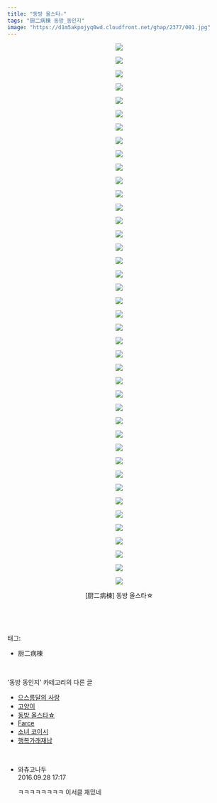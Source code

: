 ```yaml
---
title: "동방 올스타☆"
tags: "厨二病棟 동방_동인지"
image: "https://d1m5akpojyq0wd.cloudfront.net/ghap/2377/001.jpg"
---
```

<div class="article">
<p style="text-align: center; clear: none; float: none;"><img src="{{ site.imgserver6 }}/ghap/2377/001.jpg"/></p>
<p style="text-align: center; clear: none; float: none;"><img src="{{ site.imgserver6 }}/ghap/2377/002.jpg"/></p>
<p style="text-align: center; clear: none; float: none;"><img src="{{ site.imgserver6 }}/ghap/2377/003.jpg"/></p>
<p style="text-align: center; clear: none; float: none;"><img src="{{ site.imgserver6 }}/ghap/2377/004.jpg"/></p>
<p style="text-align: center; clear: none; float: none;"><img src="{{ site.imgserver6 }}/ghap/2377/005.jpg"/></p>
<p style="text-align: center; clear: none; float: none;"><img src="{{ site.imgserver6 }}/ghap/2377/006.jpg"/></p>
<p style="text-align: center; clear: none; float: none;"><img src="{{ site.imgserver6 }}/ghap/2377/007.jpg"/></p>
<p style="text-align: center; clear: none; float: none;"><img src="{{ site.imgserver6 }}/ghap/2377/008.jpg"/></p>
<p style="text-align: center; clear: none; float: none;"><img src="{{ site.imgserver6 }}/ghap/2377/009.jpg"/></p>
<p style="text-align: center; clear: none; float: none;"><img src="{{ site.imgserver6 }}/ghap/2377/010.jpg"/></p>
<p style="text-align: center; clear: none; float: none;"><img src="{{ site.imgserver6 }}/ghap/2377/011.jpg"/></p>
<p style="text-align: center; clear: none; float: none;"><img src="{{ site.imgserver6 }}/ghap/2377/012.jpg"/></p>
<p style="text-align: center; clear: none; float: none;"><img src="{{ site.imgserver6 }}/ghap/2377/013.jpg"/></p>
<p style="text-align: center; clear: none; float: none;"><img src="{{ site.imgserver6 }}/ghap/2377/014.jpg"/></p>
<p style="text-align: center; clear: none; float: none;"><img src="{{ site.imgserver6 }}/ghap/2377/015.jpg"/></p>
<p style="text-align: center; clear: none; float: none;"><img src="{{ site.imgserver6 }}/ghap/2377/016.jpg"/></p>
<p style="text-align: center; clear: none; float: none;"><img src="{{ site.imgserver6 }}/ghap/2377/017.jpg"/></p>
<p style="text-align: center; clear: none; float: none;"><img src="{{ site.imgserver6 }}/ghap/2377/018.jpg"/></p>
<p style="text-align: center; clear: none; float: none;"><img src="{{ site.imgserver6 }}/ghap/2377/019.jpg"/></p>
<p style="text-align: center; clear: none; float: none;"><img src="{{ site.imgserver6 }}/ghap/2377/020.jpg"/></p>
<p style="text-align: center; clear: none; float: none;"><img src="{{ site.imgserver6 }}/ghap/2377/021.jpg"/></p>
<p style="text-align: center; clear: none; float: none;"><img src="{{ site.imgserver6 }}/ghap/2377/022.jpg"/></p>
<p style="text-align: center; clear: none; float: none;"><img src="{{ site.imgserver6 }}/ghap/2377/023.jpg"/></p>
<p style="text-align: center; clear: none; float: none;"><img src="{{ site.imgserver6 }}/ghap/2377/024.jpg"/></p>
<p style="text-align: center; clear: none; float: none;"><img src="{{ site.imgserver6 }}/ghap/2377/025.jpg"/></p>
<p style="text-align: center; clear: none; float: none;"><img src="{{ site.imgserver6 }}/ghap/2377/026.jpg"/></p>
<p style="text-align: center; clear: none; float: none;"><img src="{{ site.imgserver6 }}/ghap/2377/027.jpg"/></p>
<p style="text-align: center; clear: none; float: none;"><img src="{{ site.imgserver6 }}/ghap/2377/028.jpg"/></p>
<p style="text-align: center; clear: none; float: none;"><img src="{{ site.imgserver6 }}/ghap/2377/029.jpg"/></p>
<p style="text-align: center; clear: none; float: none;"><img src="{{ site.imgserver6 }}/ghap/2377/030.jpg"/></p>
<p style="text-align: center; clear: none; float: none;"><img src="{{ site.imgserver6 }}/ghap/2377/031.jpg"/></p>
<p style="text-align: center; clear: none; float: none;"><img src="{{ site.imgserver6 }}/ghap/2377/032.jpg"/></p>
<p style="text-align: center; clear: none; float: none;"><img src="{{ site.imgserver6 }}/ghap/2377/033.jpg"/></p>
<p style="text-align: center; clear: none; float: none;"><img src="{{ site.imgserver6 }}/ghap/2377/034.jpg"/></p>
<p style="text-align: center; clear: none; float: none;"><img src="{{ site.imgserver6 }}/ghap/2377/035.jpg"/></p>
<p style="text-align: center; clear: none; float: none;"><img src="{{ site.imgserver6 }}/ghap/2377/036.jpg"/></p>
<p style="text-align: center; clear: none; float: none;"><img src="{{ site.imgserver6 }}/ghap/2377/037.jpg"/></p>
<p style="text-align: center; clear: none; float: none;"><img src="{{ site.imgserver6 }}/ghap/2377/038.jpg"/></p>
<p style="text-align: center; clear: none; float: none;"><img src="{{ site.imgserver6 }}/ghap/2377/039.jpg"/></p>
<p style="text-align: center; clear: none; float: none;"><img src="{{ site.imgserver6 }}/ghap/2377/040.jpg"/></p>
<p style="text-align: center; clear: none; float: none;"><img src="{{ site.imgserver6 }}/ghap/2377/041.jpg"/></p>
<p style="text-align: center; clear: none; float: none;">[厨二病棟] 동방 올스타☆</p>
<p><br/></p>
</div><br/>
<div class="tagTrail">
<p>태그: </p>
<ul>
<li>厨二病棟</li>
</ul>
</div><br/>
<div class="another">
<p>'동방 동인지' 카테고리의 다른 글</p>
<ul>
<li><a href="/ghap_2380">으스름달의 사랑</a></li>
<li><a href="/ghap_2378">고양이</a></li>
<li><a href="/ghap_2377">동방 올스타☆</a></li>
<li><a href="/ghap_2376">Farce</a></li>
<li><a href="/ghap_2375">소녀 코이시</a></li>
<li><a href="/ghap_2373">행복가래재납</a></li>
</ul>
</div><br/>
<div class="cb_module cb_fluid">
<div class="cb_wrt cb_profile">
<div class="comment">
<ul>
<li class="cb_thumb_off" id="comment14815922">
<div class="cb_comment_area">
<div class="cb_info_area">
<div class="cb_section">
<span class="cb_nick_name">와츄고나두</span>
</div>
<div class="cb_section">
<span class="cb_date">2016.09.28 17:17 </span>
</div>
</div>
<div class="cb_dsc_comment">
<p class="cb_dsc">
											ㅋㅋㅋㅋㅋㅋㅋㅋ 이서클 재밌네
										</p>
</div>
</div></li>
</ul>
</div>
</div><!-- commentList close -->
</div><br/>
